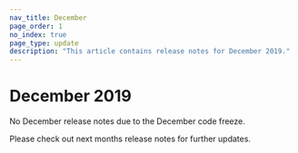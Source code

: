 ```yaml
---
nav_title: December
page_order: 1
no_index: true
page_type: update
description: "This article contains release notes for December 2019."
---
```

# December 2019

No December release notes due to the December code freeze. 

Please check out next months release notes for further updates.